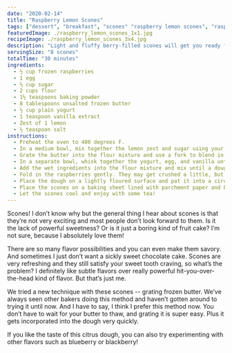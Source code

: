 ```yaml
---
date: "2020-02-14"
title: "Raspberry Lemon Scones"
tags: ["dessert", "breakfast", "scones" "raspberry lemon scones", "raspberry scones", "berry desserts", "berry", "raspberry", "lemon"]
featuredImage: ./raspberry_lemon_scones_1x1.jpg
recipeImage: ./raspberry_lemon_scones_3x4.jpg
description: "Light and fluffy berry-filled scones will get you ready for spring or tea time or both!"
servingSize: "8 scones"
totalTime: "30 minutes"
ingredients:
  - ½ cup frozen raspberries
  - 1 egg
  - ⅓ cup sugar
  - 2 cups flour
  - 1½ teaspoons baking powder
  - 8 tablespoons unsalted frozen butter
  - ½ cup plain yogurt
  - 1 teaspoon vanilla extract
  - Zest of 1 lemon
  - ½ teaspoon salt
instructions:
  - Preheat the oven to 400 degrees F. 
  - In a medium bowl, mix together the lemon zest and sugar using your fingers. Add in baking powder, flour, and salt and keep mixing.
  - Grate the butter into the flour mixture and use a fork to blend in the butter until everything is well combined.
  - In a separate bowl, whisk together the yogurt, egg, and vanilla until smooth.
  - Add the wet ingredients into the flour mixture and mix until a dough starts to form. You may have to use your hands at this point to press the dough against the bowl as you’re kneading it.
  - Fold in the raspberries gently. They may get crushed a little, but that’s okay!
  - Place the dough on a lightly floured surface and pat it into a circle, about ¾ inch thick. Use a knife to cut the dough like you would a pizza -- into 8 slices.
  - Place the scones on a baking sheet lined with parchment paper and bake for 15-20 minutes until they start to brown slightly.
  - Let the scones cool and enjoy with some tea!
---
```

Scones! I don’t know why but the general thing I hear about scones is that they’re not very exciting and most people don’t look forward to them. Is it the lack of powerful sweetness? Or is it just a boring kind of fruit cake? I’m not sure, because I absolutely love them!

There are so many flavor possibilities and you can even make them savory. And sometimes I just don’t want a sickly sweet chocolate cake. Scones are very refreshing and they still satisfy your sweet tooth craving, so what’s the problem? I definitely like subtle flavors over really powerful hit-you-over-the-head kind of flavor. But that’s just me.

We tried a new technique with these scones -- grating frozen butter. We’ve always seen other bakers doing this method and haven’t gotten around to trying it until now. And I have to say, I think I prefer this method now. You don’t have to wait for your butter to thaw, and grating it is super easy. Plus it gets incorporated into the dough very quickly.

If you like the taste of this citrus dough, you can also try experimenting with other flavors such as blueberry or blackberry!
